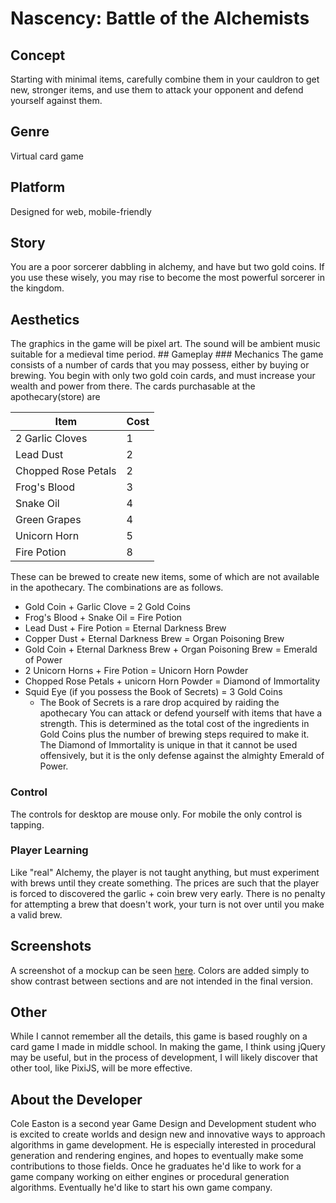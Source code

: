 # Nascency: Battle of the Alchemists

## Concept
Starting with minimal items, carefully combine them in your cauldron to get new,
 stronger items, and use them to attack your opponent and defend yourself
 against them.

 ## Genre 
 Virtual card game

 ## Platform 
 Designed for web, mobile-friendly

 ## Story
 You are a poor sorcerer dabbling in alchemy, and have but two gold coins. If
 you use these wisely, you may rise to become the most powerful sorcerer in the
 kingdom.

 ## Aesthetics
The graphics in the game will be pixel art. The sound will be ambient music
suitable for a medieval time period. ## Gameplay ### Mechanics The game
consists of a number of cards that you may possess, either by buying or
brewing. You begin with only two gold coin cards, and must increase your
wealth and power from there. The cards purchasable at the apothecary(store) are

| Item                | Cost |
| ------------------- | ---- |
| 2 Garlic Cloves     | 1    |
| Lead Dust           | 2    |
| Chopped Rose Petals | 2    |
| Frog's Blood        | 3    |
| Snake Oil           | 4    |
| Green Grapes        | 4    |
| Unicorn Horn        | 5    |
| Fire Potion         | 8    |

These can be brewed to create new items, some of which are not available in the
apothecary. The combinations are as follows.
* Gold Coin + Garlic Clove = 2 Gold Coins
* Frog's Blood + Snake Oil = Fire Potion
* Lead Dust + Fire Potion = Eternal Darkness Brew
* Copper Dust + Eternal Darkness Brew = Organ Poisoning Brew
* Gold Coin + Eternal Darkness Brew + Organ Poisoning Brew = Emerald of Power
* 2 Unicorn Horns + Fire Potion = Unicorn Horn Powder
* Chopped Rose Petals + unicorn Horn Powder = Diamond of Immortality
* Squid Eye (if you possess the Book of Secrets) = 3 Gold Coins
  * The Book of Secrets is a rare drop acquired by raiding the apothecary You can
attack or defend yourself with items that have a strength. This is determined as
the total cost of the ingredients in Gold Coins plus the number of brewing steps
required to make it. The Diamond of Immortality is unique in that it cannot be
used offensively, but it is the only defense against the almighty Emerald of
Power.

 ### Control
 The controls for desktop are mouse only. For mobile the only control is
  tapping.

### Player Learning
Like "real" Alchemy, the player is not taught anything, but must experiment with
brews until they create something. The prices are such that the player is
forced to discovered the garlic + coin brew very early. There is no penalty for
attempting a brew that doesn't work, your turn is not over until you make a
valid brew.

## Screenshots 
A screenshot of a mockup can be seen
[here](https://people.rit.edu/cre1467/235/project1/images/Capture.PNG). Colors
are added simply to show contrast between sections and are not intended in the
final version.

## Other
While I cannot remember all the details, this game is based roughly on a card
game I made in middle school.  In making the game, I think using jQuery may be
useful, but in the process of development, I will likely discover that other
tool, like PixiJS, will be more effective.

## About the Developer
Cole Easton is a second year Game Design and Development student who is excited
to create worlds and design new and innovative ways to approach algorithms in
game development. He is especially interested in procedural generation and
rendering engines, and hopes to eventually make some contributions to those
fields.  Once he graduates he'd like to work for a game company working on
either engines or procedural generation algorithms. Eventually he'd like to
start his own game company.
